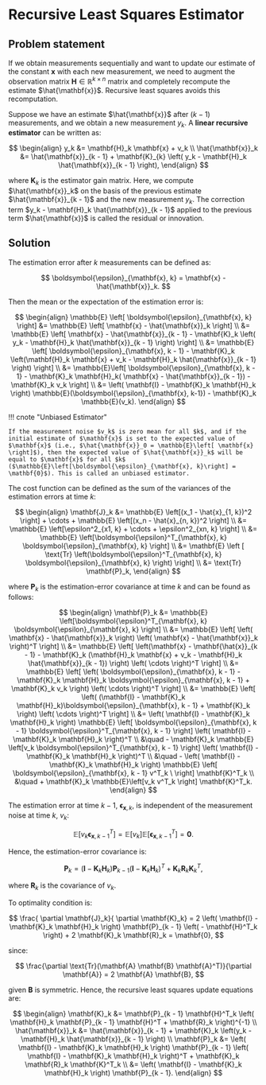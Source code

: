 # Recursive Least Squares Estimator

## Problem statement

If we obtain measurements sequentially and want to update our estimate of the constant $\mathbf{x}$ with each new measurement, we need to augment the observation matrix $\mathbf{H} \in \mathbb{R}^{k \times n}$ matrix and completely recompute the estimate $\hat{\mathbf{x}}$. Recursive least squares avoids this recomputation.

Suppose we have an estimate $\hat{\mathbf{x}}$ after $(k - 1)$ measurements, and we obtain a new measurement $y_k$. A **linear recursive estimator** can be written as:

$$
\begin{align}
y_k &= \mathbf{H}_k \mathbf{x} + v_k \\
\hat{\mathbf{x}}_k &= \hat{\mathbf{x}}_{k - 1} + \mathbf{K}_{k} \left( y_k - \mathbf{H}_k \hat{\mathbf{x}}_{k - 1} \right),
\end{align}
$$

where $\mathbf{K}_k$ is the estimator gain matrix. Here, we compute $\hat{\mathbf{x}}_k$ on the basis of the previous estimate $\hat{\mathbf{x}}_{k - 1}$ and the new measurement $y_k$. The correction term $y_k - \mathbf{H}_k \hat{\mathbf{x}}_{k - 1}$ applied to the previous term $\hat{\mathbf{x}}$ is called the residual or innovation.

## Solution

The estimation error after $k$ measurements can be defined as:

$$
\boldsymbol{\epsilon}_{\mathbf{x}, k} = \mathbf{x} - \hat{\mathbf{x}}_k.
$$

Then the mean or the expectation of the estimation error is:

$$
\begin{align}
\mathbb{E} \left[
\boldsymbol{\epsilon}_{\mathbf{x}, k} \right] &= \mathbb{E} \left[ \mathbf{x} - \hat{\mathbf{x}}_k \right] \\
&= \mathbb{E} \left[ \mathbf{x} - \hat{\mathbf{x}}_{k - 1} - \mathbf{K}_k \left( y_k - \mathbf{H}_k \hat{\mathbf{x}}_{k - 1} \right) \right] \\
&= \mathbb{E} \left[ \boldsymbol{\epsilon}_{\mathbf{x}, k - 1} - \mathbf{K}_k \left(\mathbf{H}_k \mathbf{x} + v_k - \mathbf{H}_k \hat{\mathbf{x}}_{k - 1} \right) \right] \\
&= \mathbb{E}\left[ \boldsymbol{\epsilon}_{\mathbf{x}, k - 1} - \mathbf{K}_k \mathbf{H}_k( \mathbf{x} - \hat{\mathbf{x}}_{k - 1}) - \mathbf{K}_k v_k \right] \\
&= \left( \mathbf{I} - \mathbf{K}_k \mathbf{H}_k \right) \mathbb{E}(\boldsymbol{\epsilon}_{\mathbf{x}, k-1}) - \mathbf{K}_k \mathbb{E}(v_k).
\end{align}
$$

!!! cnote "Unbiased Estimator"

    If the measurement noise $v_k$ is zero mean for all $k$, and if the initial estimate of $\mathbf{x}$ is set to the expected value of $\mathbf{x}$ (i.e., $\hat{\mathbf{x}}_0 = \mathbb{E}\left[ \mathbf{x} \right]$), then the expected value of $\hat{\mathbf{x}}_k$ will be equal to $\mathbf{x}$ for all $k$ ($\mathbb{E}\left[\boldsymbol{\epsilon}_{\mathbf{x}, k}\right] = \mathbf{0}$). This is called an unbiased estimator.

The cost function can be defined as the sum of the variances of the estimation errors at time $k$:

$$
\begin{align}
\mathbf{J}_k &= \mathbb{E} \left[(x_1 - \hat{x}_{1, k})^2 \right] + \cdots + \mathbb{E} \left[(x_n - \hat{x}_{n, k})^2 \right] \\
&= \mathbb{E} \left[\epsilon^2_{x1, k} + \cdots + \epsilon^2_{xn, k} \right] \\
&= \mathbb{E} \left[\boldsymbol{\epsilon}^T_{\mathbf{x}, k} \boldsymbol{\epsilon}_{\mathbf{x}, k} \right] \\
&= \mathbf{E} \left [ \text{Tr} \left(\boldsymbol{\epsilon}^T_{\mathbf{x}, k} \boldsymbol{\epsilon}_{\mathbf{x}, k}   \right) \right] \\
&= \text{Tr} \mathbf{P}_k,
\end{align}
$$

where $\mathbf{P}_k$ is the estimation-error covariance at time $k$ and can be found as follows:

$$
\begin{align}
\mathbf{P}_k &= \mathbb{E} \left[\boldsymbol{\epsilon}^T_{\mathbf{x}, k} \boldsymbol{\epsilon}_{\mathbf{x}, k} \right] \\
&= \mathbb{E} \left[ \left( \mathbf{x} - \hat{\mathbf{x}}_k \right) \left( \mathbf{x} - \hat{\mathbf{x}}_k \right)^T \right] \\
&= \mathbb{E} \left[ \left(\mathbf{x} - \mathbf{\hat{x}}_{k - 1} - \mathbf{K}_k (\mathbf{H}_k \mathbf{x} + v_k - \mathbf{H}_k \hat{\mathbf{x}}_{k - 1}) \right) \left( \cdots \right)^T \right] \\
&= \mathbb{E} \left[ \left( \boldsymbol{\epsilon}_{\mathbf{x}, k - 1} - \mathbf{K}_k \mathbf{H}_k \boldsymbol{\epsilon}_{\mathbf{x}, k - 1} + \mathbf{K}_k v_k \right) \left( \cdots \right)^T \right] \\
&= \mathbb{E} \left[ \left(  (\mathbf{I} - \mathbf{K}_k \mathbf{H}_k)\boldsymbol{\epsilon}_{\mathbf{x}, k - 1} + \mathbf{K}_k  \right) \left( \cdots \right)^T \right] \\
&= \left( \mathbf{I} - \mathbf{K}_k \mathbf{H}_k \right) \mathbb{E} \left[ \boldsymbol{\epsilon}_{\mathbf{x}, k - 1} \boldsymbol{\epsilon}^T_{\mathbf{x}, k - 1} \right] \left( \mathbf{I} - \mathbf{K}_k \mathbf{H}_k \right)^T \\
&\quad - \mathbf{K}_k \mathbb{E} \left[v_k \boldsymbol{\epsilon}^T_{\mathbf{x}, k - 1}  \right] \left( \mathbf{I} - \mathbf{K}_k \mathbf{H}_k \right)^T \\
&\quad - \left( \mathbf{I} - \mathbf{K}_k \mathbf{H}_k \right) \mathbb{E} \left[ \boldsymbol{\epsilon}_{\mathbf{x}, k - 1} v^T_k \ \right] \mathbf{K}^T_k \\
&\quad + \mathbf{K}_k \mathbb{E}\left[v_k v^T_k \right] \mathbf{K}^T_k.
\end{align}
$$

The estimation error at time $k - 1$, $\boldsymbol{\epsilon}_{\mathbf{x}, k}$, is independent of the measurement noise at time $k$, $v_k$:

$$
\mathbb{E}\left[ v_k \boldsymbol{\epsilon}^T_{\mathbf{x}, k - 1} \right] = \mathbb{E}\left[ v_k \right] \mathbb{E} \left[ \boldsymbol{\epsilon}^T_{\mathbf{x}, k - 1} \right] = \mathbf{0}.
$$

Hence, the estimation-error covariance is:

$$
\mathbf{P}_k = \left( \mathbf{I} - \mathbf{K}_k \mathbf{H}_k \right) \mathbf{P}_{k - 1} \left( \mathbf{I} - \mathbf{K}_k \mathbf{H}_k \right)^T + \mathbf{K}_k \mathbf{R}_k \mathbf{K}^T_k,
$$

where $\mathbf{R}_k$ is the covariance of $v_k$.

To optimality condition is:

$$
\frac{ \partial \mathbf{J}_k}{ \partial \mathbf{K}_k} = 2 \left( \mathbf{I} - \mathbf{K}_k \mathbf{H}_k \right) \mathbf{P}_{k - 1} \left( - \mathbf{H}^T_k \right) + 2 \mathbf{K}_k \mathbf{R}_k = \mathbf{0},
$$

since:

$$
\frac{\partial \text{Tr}(\mathbf{A} \mathbf{B} \mathbf{A}^T)}{\partial \mathbf{A}} = 2 \mathbf{A} \mathbf{B},
$$

given $\mathbf{B}$ is symmetric. Hence, the recursive least squares update equations are:

$$
\begin{align}
\mathbf{K}_k &= \mathbf{P}_{k - 1} \mathbf{H}^T_k \left( \mathbf{H}_k \mathbf{P}_{k - 1} \mathbf{H}^T + \mathbf{R}_k \right)^{-1} \\
\hat{\mathbf{x}}_k &= \hat{\mathbf{x}}_{k - 1} + \mathbf{K}_k \left(y_k - \mathbf{H}_k \hat{\mathbf{x}}_{k - 1} \right) \\
\mathbf{P}_k &= \left( \mathbf{I} - \mathbf{K}_k \mathbf{H}_k \right) \mathbf{P}_{k - 1} \left( \mathbf{I} - \mathbf{K}_k \mathbf{H}_k \right)^T + \mathbf{K}_k \mathbf{R}_k \mathbf{K}^T_k \\
&= \left( \mathbf{I} - \mathbf{K}_k \mathbf{H}_k \right) \mathbf{P}_{k - 1}.
\end{align}
$$

